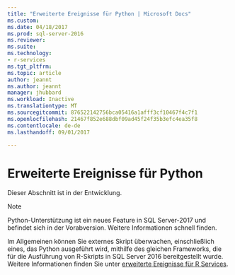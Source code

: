 ```yaml
---
title: "Erweiterte Ereignisse für Python | Microsoft Docs"
ms.custom: 
ms.date: 04/18/2017
ms.prod: sql-server-2016
ms.reviewer: 
ms.suite: 
ms.technology:
- r-services
ms.tgt_pltfrm: 
ms.topic: article
author: jeannt
ms.author: jeannt
manager: jhubbard
ms.workload: Inactive
ms.translationtype: MT
ms.sourcegitcommit: 876522142756bca05416a1afff3cf10467f4c7f1
ms.openlocfilehash: 21467f852e688dbf09ad45f24f35b3efc4ea35f8
ms.contentlocale: de-de
ms.lasthandoff: 09/01/2017

---
```

# <a name="extended-events-for-python"></a>Erweiterte Ereignisse für Python

Dieser Abschnitt ist in der Entwicklung.

> [!NOTE]
> Python-Unterstützung ist ein neues Feature in SQL Server-2017 und befindet sich in der Vorabversion. Weitere Informationen schnell finden.

Im Allgemeinen können Sie externes Skript überwachen, einschließlich eines, das Python ausgeführt wird, mithilfe des gleichen Frameworks, die für die Ausführung von R-Skripts in SQL Server 2016 bereitgestellt wurde. Weitere Informationen finden Sie unter [erweiterte Ereignisse für R Services](../r/extended-events-for-sql-server-r-services.md).


